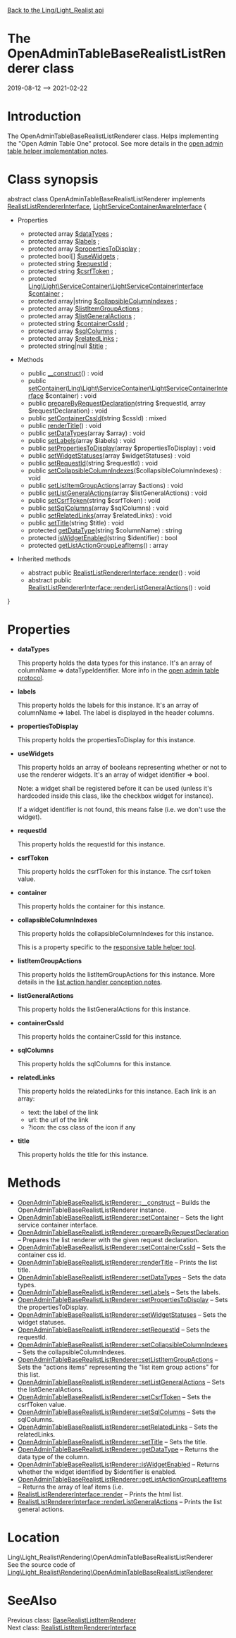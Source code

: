 [Back to the Ling/Light_Realist api](https://github.com/lingtalfi/Light_Realist/blob/master/doc/api/Ling/Light_Realist.md)



The OpenAdminTableBaseRealistListRenderer class
================
2019-08-12 --> 2021-02-22






Introduction
============

The OpenAdminTableBaseRealistListRenderer class.
Helps implementing the "Open Admin Table One" protocol.
See more details in the [open admin table helper implementation notes](https://github.com/lingtalfi/Light_Realist/blob/master/doc/pages/open-admin-table-helper-implementation-notes.md).



Class synopsis
==============


abstract class <span class="pl-k">OpenAdminTableBaseRealistListRenderer</span> implements [RealistListRendererInterface](https://github.com/lingtalfi/Light_Realist/blob/master/doc/api/Ling/Light_Realist/Rendering/RealistListRendererInterface.md), [LightServiceContainerAwareInterface](https://github.com/lingtalfi/Light/blob/master/doc/api/Ling/Light/ServiceContainer/LightServiceContainerAwareInterface.md) {

- Properties
    - protected array [$dataTypes](#property-dataTypes) ;
    - protected array [$labels](#property-labels) ;
    - protected array [$propertiesToDisplay](#property-propertiesToDisplay) ;
    - protected bool[] [$useWidgets](#property-useWidgets) ;
    - protected string [$requestId](#property-requestId) ;
    - protected string [$csrfToken](#property-csrfToken) ;
    - protected [Ling\Light\ServiceContainer\LightServiceContainerInterface](https://github.com/lingtalfi/Light/blob/master/doc/api/Ling/Light/ServiceContainer/LightServiceContainerInterface.md) [$container](#property-container) ;
    - protected array|string [$collapsibleColumnIndexes](#property-collapsibleColumnIndexes) ;
    - protected array [$listItemGroupActions](#property-listItemGroupActions) ;
    - protected array [$listGeneralActions](#property-listGeneralActions) ;
    - protected string [$containerCssId](#property-containerCssId) ;
    - protected array [$sqlColumns](#property-sqlColumns) ;
    - protected array [$relatedLinks](#property-relatedLinks) ;
    - protected string|null [$title](#property-title) ;

- Methods
    - public [__construct](https://github.com/lingtalfi/Light_Realist/blob/master/doc/api/Ling/Light_Realist/Rendering/OpenAdminTableBaseRealistListRenderer/__construct.md)() : void
    - public [setContainer](https://github.com/lingtalfi/Light_Realist/blob/master/doc/api/Ling/Light_Realist/Rendering/OpenAdminTableBaseRealistListRenderer/setContainer.md)([Ling\Light\ServiceContainer\LightServiceContainerInterface](https://github.com/lingtalfi/Light/blob/master/doc/api/Ling/Light/ServiceContainer/LightServiceContainerInterface.md) $container) : void
    - public [prepareByRequestDeclaration](https://github.com/lingtalfi/Light_Realist/blob/master/doc/api/Ling/Light_Realist/Rendering/OpenAdminTableBaseRealistListRenderer/prepareByRequestDeclaration.md)(string $requestId, array $requestDeclaration) : void
    - public [setContainerCssId](https://github.com/lingtalfi/Light_Realist/blob/master/doc/api/Ling/Light_Realist/Rendering/OpenAdminTableBaseRealistListRenderer/setContainerCssId.md)(string $cssId) : mixed
    - public [renderTitle](https://github.com/lingtalfi/Light_Realist/blob/master/doc/api/Ling/Light_Realist/Rendering/OpenAdminTableBaseRealistListRenderer/renderTitle.md)() : void
    - public [setDataTypes](https://github.com/lingtalfi/Light_Realist/blob/master/doc/api/Ling/Light_Realist/Rendering/OpenAdminTableBaseRealistListRenderer/setDataTypes.md)(array $array) : void
    - public [setLabels](https://github.com/lingtalfi/Light_Realist/blob/master/doc/api/Ling/Light_Realist/Rendering/OpenAdminTableBaseRealistListRenderer/setLabels.md)(array $labels) : void
    - public [setPropertiesToDisplay](https://github.com/lingtalfi/Light_Realist/blob/master/doc/api/Ling/Light_Realist/Rendering/OpenAdminTableBaseRealistListRenderer/setPropertiesToDisplay.md)(array $propertiesToDisplay) : void
    - public [setWidgetStatuses](https://github.com/lingtalfi/Light_Realist/blob/master/doc/api/Ling/Light_Realist/Rendering/OpenAdminTableBaseRealistListRenderer/setWidgetStatuses.md)(array $widgetStatuses) : void
    - public [setRequestId](https://github.com/lingtalfi/Light_Realist/blob/master/doc/api/Ling/Light_Realist/Rendering/OpenAdminTableBaseRealistListRenderer/setRequestId.md)(string $requestId) : void
    - public [setCollapsibleColumnIndexes](https://github.com/lingtalfi/Light_Realist/blob/master/doc/api/Ling/Light_Realist/Rendering/OpenAdminTableBaseRealistListRenderer/setCollapsibleColumnIndexes.md)($collapsibleColumnIndexes) : void
    - public [setListItemGroupActions](https://github.com/lingtalfi/Light_Realist/blob/master/doc/api/Ling/Light_Realist/Rendering/OpenAdminTableBaseRealistListRenderer/setListItemGroupActions.md)(array $actions) : void
    - public [setListGeneralActions](https://github.com/lingtalfi/Light_Realist/blob/master/doc/api/Ling/Light_Realist/Rendering/OpenAdminTableBaseRealistListRenderer/setListGeneralActions.md)(array $listGeneralActions) : void
    - public [setCsrfToken](https://github.com/lingtalfi/Light_Realist/blob/master/doc/api/Ling/Light_Realist/Rendering/OpenAdminTableBaseRealistListRenderer/setCsrfToken.md)(string $csrfToken) : void
    - public [setSqlColumns](https://github.com/lingtalfi/Light_Realist/blob/master/doc/api/Ling/Light_Realist/Rendering/OpenAdminTableBaseRealistListRenderer/setSqlColumns.md)(array $sqlColumns) : void
    - public [setRelatedLinks](https://github.com/lingtalfi/Light_Realist/blob/master/doc/api/Ling/Light_Realist/Rendering/OpenAdminTableBaseRealistListRenderer/setRelatedLinks.md)(array $relatedLinks) : void
    - public [setTitle](https://github.com/lingtalfi/Light_Realist/blob/master/doc/api/Ling/Light_Realist/Rendering/OpenAdminTableBaseRealistListRenderer/setTitle.md)(string $title) : void
    - protected [getDataType](https://github.com/lingtalfi/Light_Realist/blob/master/doc/api/Ling/Light_Realist/Rendering/OpenAdminTableBaseRealistListRenderer/getDataType.md)(string $columnName) : string
    - protected [isWidgetEnabled](https://github.com/lingtalfi/Light_Realist/blob/master/doc/api/Ling/Light_Realist/Rendering/OpenAdminTableBaseRealistListRenderer/isWidgetEnabled.md)(string $identifier) : bool
    - protected [getListActionGroupLeafItems](https://github.com/lingtalfi/Light_Realist/blob/master/doc/api/Ling/Light_Realist/Rendering/OpenAdminTableBaseRealistListRenderer/getListActionGroupLeafItems.md)() : array

- Inherited methods
    - abstract public [RealistListRendererInterface::render](https://github.com/lingtalfi/Light_Realist/blob/master/doc/api/Ling/Light_Realist/Rendering/RealistListRendererInterface/render.md)() : void
    - abstract public [RealistListRendererInterface::renderListGeneralActions](https://github.com/lingtalfi/Light_Realist/blob/master/doc/api/Ling/Light_Realist/Rendering/RealistListRendererInterface/renderListGeneralActions.md)() : void

}




Properties
=============

- <span id="property-dataTypes"><b>dataTypes</b></span>

    This property holds the data types for this instance.
    It's an array of columnName => dataTypeIdentifier.
    More info in the [open admin table protocol](https://github.com/lingtalfi/Light_Realist/blob/master/doc/pages/open-admin-table-protocol.md).
    
    

- <span id="property-labels"><b>labels</b></span>

    This property holds the labels for this instance.
    It's an array of columnName => label.
    The label is displayed in the header columns.
    
    

- <span id="property-propertiesToDisplay"><b>propertiesToDisplay</b></span>

    This property holds the propertiesToDisplay for this instance.
    
    

- <span id="property-useWidgets"><b>useWidgets</b></span>

    This property holds an array of booleans representing whether or not to use the renderer widgets.
    It's an array of widget identifier => bool.
    
    Note: a widget shall be registered before it can be used (unless it's hardcoded inside this class, like
    the checkbox widget for instance).
    
    If a widget identifier is not found, this means false (i.e. we don't use the widget).
    
    

- <span id="property-requestId"><b>requestId</b></span>

    This property holds the requestId for this instance.
    
    

- <span id="property-csrfToken"><b>csrfToken</b></span>

    This property holds the csrfToken for this instance.
    The csrf token value.
    
    

- <span id="property-container"><b>container</b></span>

    This property holds the container for this instance.
    
    

- <span id="property-collapsibleColumnIndexes"><b>collapsibleColumnIndexes</b></span>

    This property holds the collapsibleColumnIndexes for this instance.
    
    This is a property specific to the [responsive table helper tool](https://github.com/lingtalfi/JResponsiveTableHelper).
    
    

- <span id="property-listItemGroupActions"><b>listItemGroupActions</b></span>

    This property holds the listItemGroupActions for this instance.
    More details in the [list action handler conception notes](https://github.com/lingtalfi/Light_Realist/blob/master/doc/pages/list-action-handler-conception-notes.md).
    
    

- <span id="property-listGeneralActions"><b>listGeneralActions</b></span>

    This property holds the listGeneralActions for this instance.
    
    

- <span id="property-containerCssId"><b>containerCssId</b></span>

    This property holds the containerCssId for this instance.
    
    

- <span id="property-sqlColumns"><b>sqlColumns</b></span>

    This property holds the sqlColumns for this instance.
    
    

- <span id="property-relatedLinks"><b>relatedLinks</b></span>

    This property holds the relatedLinks for this instance.
    Each link is an array:
    - text: the label of the link
    - url: the url of the link
    - ?icon: the css class of the icon if any
    
    

- <span id="property-title"><b>title</b></span>

    This property holds the title for this instance.
    
    



Methods
==============

- [OpenAdminTableBaseRealistListRenderer::__construct](https://github.com/lingtalfi/Light_Realist/blob/master/doc/api/Ling/Light_Realist/Rendering/OpenAdminTableBaseRealistListRenderer/__construct.md) &ndash; Builds the OpenAdminTableBaseRealistListRenderer instance.
- [OpenAdminTableBaseRealistListRenderer::setContainer](https://github.com/lingtalfi/Light_Realist/blob/master/doc/api/Ling/Light_Realist/Rendering/OpenAdminTableBaseRealistListRenderer/setContainer.md) &ndash; Sets the light service container interface.
- [OpenAdminTableBaseRealistListRenderer::prepareByRequestDeclaration](https://github.com/lingtalfi/Light_Realist/blob/master/doc/api/Ling/Light_Realist/Rendering/OpenAdminTableBaseRealistListRenderer/prepareByRequestDeclaration.md) &ndash; Prepares the list renderer with the given request declaration.
- [OpenAdminTableBaseRealistListRenderer::setContainerCssId](https://github.com/lingtalfi/Light_Realist/blob/master/doc/api/Ling/Light_Realist/Rendering/OpenAdminTableBaseRealistListRenderer/setContainerCssId.md) &ndash; Sets the container css id.
- [OpenAdminTableBaseRealistListRenderer::renderTitle](https://github.com/lingtalfi/Light_Realist/blob/master/doc/api/Ling/Light_Realist/Rendering/OpenAdminTableBaseRealistListRenderer/renderTitle.md) &ndash; Prints the list title.
- [OpenAdminTableBaseRealistListRenderer::setDataTypes](https://github.com/lingtalfi/Light_Realist/blob/master/doc/api/Ling/Light_Realist/Rendering/OpenAdminTableBaseRealistListRenderer/setDataTypes.md) &ndash; Sets the data types.
- [OpenAdminTableBaseRealistListRenderer::setLabels](https://github.com/lingtalfi/Light_Realist/blob/master/doc/api/Ling/Light_Realist/Rendering/OpenAdminTableBaseRealistListRenderer/setLabels.md) &ndash; Sets the labels.
- [OpenAdminTableBaseRealistListRenderer::setPropertiesToDisplay](https://github.com/lingtalfi/Light_Realist/blob/master/doc/api/Ling/Light_Realist/Rendering/OpenAdminTableBaseRealistListRenderer/setPropertiesToDisplay.md) &ndash; Sets the propertiesToDisplay.
- [OpenAdminTableBaseRealistListRenderer::setWidgetStatuses](https://github.com/lingtalfi/Light_Realist/blob/master/doc/api/Ling/Light_Realist/Rendering/OpenAdminTableBaseRealistListRenderer/setWidgetStatuses.md) &ndash; Sets the widget statuses.
- [OpenAdminTableBaseRealistListRenderer::setRequestId](https://github.com/lingtalfi/Light_Realist/blob/master/doc/api/Ling/Light_Realist/Rendering/OpenAdminTableBaseRealistListRenderer/setRequestId.md) &ndash; Sets the requestId.
- [OpenAdminTableBaseRealistListRenderer::setCollapsibleColumnIndexes](https://github.com/lingtalfi/Light_Realist/blob/master/doc/api/Ling/Light_Realist/Rendering/OpenAdminTableBaseRealistListRenderer/setCollapsibleColumnIndexes.md) &ndash; Sets the collapsibleColumnIndexes.
- [OpenAdminTableBaseRealistListRenderer::setListItemGroupActions](https://github.com/lingtalfi/Light_Realist/blob/master/doc/api/Ling/Light_Realist/Rendering/OpenAdminTableBaseRealistListRenderer/setListItemGroupActions.md) &ndash; Sets the "actions items" representing the "list item group actions" for this list.
- [OpenAdminTableBaseRealistListRenderer::setListGeneralActions](https://github.com/lingtalfi/Light_Realist/blob/master/doc/api/Ling/Light_Realist/Rendering/OpenAdminTableBaseRealistListRenderer/setListGeneralActions.md) &ndash; Sets the listGeneralActions.
- [OpenAdminTableBaseRealistListRenderer::setCsrfToken](https://github.com/lingtalfi/Light_Realist/blob/master/doc/api/Ling/Light_Realist/Rendering/OpenAdminTableBaseRealistListRenderer/setCsrfToken.md) &ndash; Sets the csrfToken value.
- [OpenAdminTableBaseRealistListRenderer::setSqlColumns](https://github.com/lingtalfi/Light_Realist/blob/master/doc/api/Ling/Light_Realist/Rendering/OpenAdminTableBaseRealistListRenderer/setSqlColumns.md) &ndash; Sets the sqlColumns.
- [OpenAdminTableBaseRealistListRenderer::setRelatedLinks](https://github.com/lingtalfi/Light_Realist/blob/master/doc/api/Ling/Light_Realist/Rendering/OpenAdminTableBaseRealistListRenderer/setRelatedLinks.md) &ndash; Sets the relatedLinks.
- [OpenAdminTableBaseRealistListRenderer::setTitle](https://github.com/lingtalfi/Light_Realist/blob/master/doc/api/Ling/Light_Realist/Rendering/OpenAdminTableBaseRealistListRenderer/setTitle.md) &ndash; Sets the title.
- [OpenAdminTableBaseRealistListRenderer::getDataType](https://github.com/lingtalfi/Light_Realist/blob/master/doc/api/Ling/Light_Realist/Rendering/OpenAdminTableBaseRealistListRenderer/getDataType.md) &ndash; Returns the data type of the column.
- [OpenAdminTableBaseRealistListRenderer::isWidgetEnabled](https://github.com/lingtalfi/Light_Realist/blob/master/doc/api/Ling/Light_Realist/Rendering/OpenAdminTableBaseRealistListRenderer/isWidgetEnabled.md) &ndash; Returns whether the widget identified by $identifier is enabled.
- [OpenAdminTableBaseRealistListRenderer::getListActionGroupLeafItems](https://github.com/lingtalfi/Light_Realist/blob/master/doc/api/Ling/Light_Realist/Rendering/OpenAdminTableBaseRealistListRenderer/getListActionGroupLeafItems.md) &ndash; Returns the array of leaf items (i.e.
- [RealistListRendererInterface::render](https://github.com/lingtalfi/Light_Realist/blob/master/doc/api/Ling/Light_Realist/Rendering/RealistListRendererInterface/render.md) &ndash; Prints the html list.
- [RealistListRendererInterface::renderListGeneralActions](https://github.com/lingtalfi/Light_Realist/blob/master/doc/api/Ling/Light_Realist/Rendering/RealistListRendererInterface/renderListGeneralActions.md) &ndash; Prints the list general actions.





Location
=============
Ling\Light_Realist\Rendering\OpenAdminTableBaseRealistListRenderer<br>
See the source code of [Ling\Light_Realist\Rendering\OpenAdminTableBaseRealistListRenderer](https://github.com/lingtalfi/Light_Realist/blob/master/Rendering/OpenAdminTableBaseRealistListRenderer.php)



SeeAlso
==============
Previous class: [BaseRealistListItemRenderer](https://github.com/lingtalfi/Light_Realist/blob/master/doc/api/Ling/Light_Realist/Rendering/BaseRealistListItemRenderer.md)<br>Next class: [RealistListItemRendererInterface](https://github.com/lingtalfi/Light_Realist/blob/master/doc/api/Ling/Light_Realist/Rendering/RealistListItemRendererInterface.md)<br>
